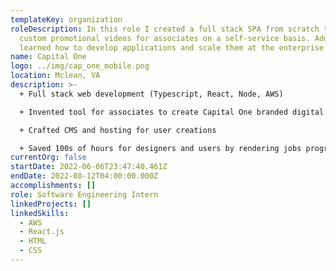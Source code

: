 ```yaml
---
templateKey: organization
roleDescription: In this role I created a full stack SPA from scratch to create
  custom promotional videos for associates on a self-service basis. Additionally
  learned how to develop applications and scale them at the enterprise level
name: Capital One
logo: ../img/cap_one_mobile.png
location: Mclean, VA
description: >-
  + Full stack web development (Typescript, React, Node, AWS)

  + Invented tool for associates to create Capital One branded digital content.

  + Crafted CMS and hosting for user creations

  + Saved 100s of hours for designers and users by rendering jobs programmatically, in minutes.
currentOrg: false
startDate: 2022-06-06T23:47:40.461Z
endDate: 2022-08-12T04:00:00.000Z
accomplishments: []
role: Software Engineering Intern
linkedProjects: []
linkedSkills:
  - AWS
  - React.js
  - HTML
  - CSS
---
```

